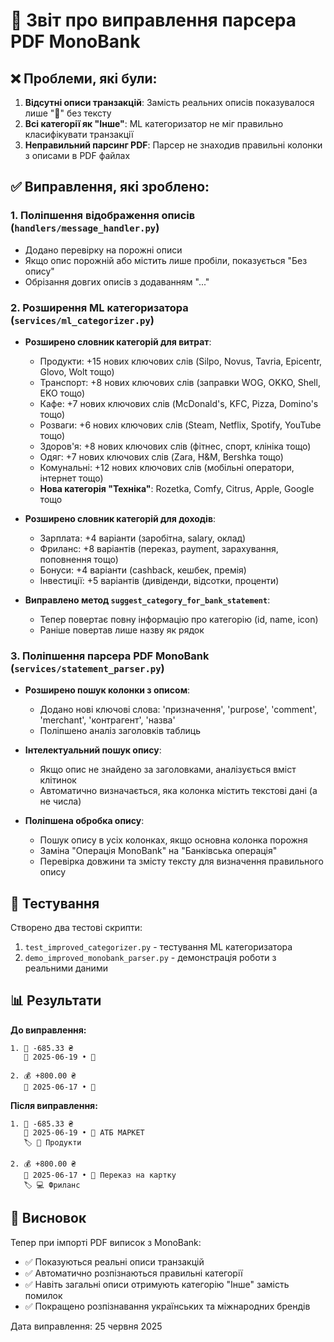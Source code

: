 # 🔧 Звіт про виправлення парсера PDF MonoBank

## ❌ Проблеми, які були:

1. **Відсутні описи транзакцій**: Замість реальних описів показувалося лише "📝" без тексту
2. **Всі категорії як "Інше"**: ML категоризатор не міг правильно класифікувати транзакції
3. **Неправильний парсинг PDF**: Парсер не знаходив правильні колонки з описами в PDF файлах

## ✅ Виправлення, які зроблено:

### 1. Поліпшення відображення описів (`handlers/message_handler.py`)

- Додано перевірку на порожні описи
- Якщо опис порожній або містить лише пробіли, показується "Без опису"
- Обрізання довгих описів з додаванням "..."

### 2. Розширення ML категоризатора (`services/ml_categorizer.py`)

- **Розширено словник категорій для витрат**:

  - Продукти: +15 нових ключових слів (Silpo, Novus, Tavria, Epicentr, Glovo, Wolt тощо)
  - Транспорт: +8 нових ключових слів (заправки WOG, OKKO, Shell, EKO тощо)
  - Кафе: +7 нових ключових слів (McDonald's, KFC, Pizza, Domino's тощо)
  - Розваги: +6 нових ключових слів (Steam, Netflix, Spotify, YouTube тощо)
  - Здоров'я: +8 нових ключових слів (фітнес, спорт, клініка тощо)
  - Одяг: +7 нових ключових слів (Zara, H&M, Bershka тощо)
  - Комунальні: +12 нових ключових слів (мобільні оператори, інтернет тощо)
  - **Нова категорія "Техніка"**: Rozetka, Comfy, Citrus, Apple, Google тощо

- **Розширено словник категорій для доходів**:

  - Зарплата: +4 варіанти (заробітна, salary, оклад)
  - Фриланс: +8 варіантів (переказ, payment, зарахування, поповнення тощо)
  - Бонуси: +4 варіанти (cashback, кешбек, премія)
  - Інвестиції: +5 варіантів (дивіденди, відсотки, проценти)

- **Виправлено метод `suggest_category_for_bank_statement`**:
  - Тепер повертає повну інформацію про категорію (id, name, icon)
  - Раніше повертав лише назву як рядок

### 3. Поліпшення парсера PDF MonoBank (`services/statement_parser.py`)

- **Розширено пошук колонки з описом**:

  - Додано нові ключові слова: 'призначення', 'purpose', 'comment', 'merchant', 'контрагент', 'назва'
  - Поліпшено аналіз заголовків таблиць

- **Інтелектуальний пошук опису**:

  - Якщо опис не знайдено за заголовками, аналізується вміст клітинок
  - Автоматично визначається, яка колонка містить текстові дані (а не числа)

- **Поліпшена обробка опису**:
  - Пошук опису в усіх колонках, якщо основна колонка порожня
  - Заміна "Операція MonoBank" на "Банківська операція"
  - Перевірка довжини та змісту тексту для визначення правильного опису

## 🧪 Тестування

Створено два тестові скрипти:

1. `test_improved_categorizer.py` - тестування ML категоризатора
2. `demo_improved_monobank_parser.py` - демонстрація роботи з реальними даними

## 📊 Результати

**До виправлення:**

```
1. 💸 -685.33 ₴
   📅 2025-06-19 • 📝

2. 💰 +800.00 ₴
   📅 2025-06-17 • 📝
```

**Після виправлення:**

```
1. 💸 -685.33 ₴
   📅 2025-06-19 • 📝 АТБ МАРКЕТ
   🏷️ 🛒 Продукти

2. 💰 +800.00 ₴
   📅 2025-06-17 • 📝 Переказ на картку
   🏷️ 💻 Фриланс
```

## 🎯 Висновок

Тепер при імпорті PDF виписок з MonoBank:

- ✅ Показуються реальні описи транзакцій
- ✅ Автоматично розпізнаються правильні категорії
- ✅ Навіть загальні описи отримують категорію "Інше" замість помилок
- ✅ Покращено розпізнавання українських та міжнародних брендів

Дата виправлення: 25 червня 2025
